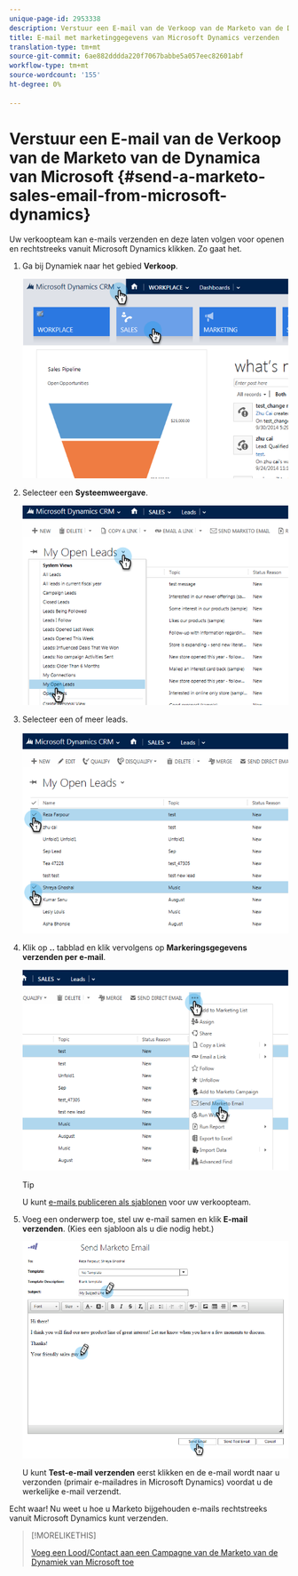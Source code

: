 ```yaml
---
unique-page-id: 2953338
description: Verstuur een E-mail van de Verkoop van de Marketo van de Dynamica van Microsoft - Marketo Docs - de Documentatie van het Product
title: E-mail met marketinggegevens van Microsoft Dynamics verzenden
translation-type: tm+mt
source-git-commit: 6ae882dddda220f7067babbe5a057eec82601abf
workflow-type: tm+mt
source-wordcount: '155'
ht-degree: 0%

---
```



# Verstuur een E-mail van de Verkoop van de Marketo van de Dynamica van Microsoft {#send-a-marketo-sales-email-from-microsoft-dynamics}

Uw verkoopteam kan e-mails verzenden en deze laten volgen voor openen en rechtstreeks vanuit Microsoft Dynamics klikken. Zo gaat het.

1. Ga bij Dynamiek naar het gebied **Verkoop**.

   ![](assets/image2014-10-20-11-3a56-3a9.png)

1. Selecteer een **Systeemweergave**.

   ![](assets/image2014-10-20-11-3a56-3a20.png)

1. Selecteer een of meer leads.

   ![](assets/image2014-10-20-11-3a56-3a35.png)

1. Klik op **..** tabblad en klik vervolgens op **Markeringsgegevens verzenden per e-mail**.

   ![](assets/image2014-10-20-11-3a56-3a57.png)

   >[!TIP]
   >
   >U kunt [e-mails publiceren als sjablonen](/help/marketo/product-docs/marketo-sales-insight/msi-for-salesforce/features/actions-in-the-msi-panel/send-marketo-email/publish-an-email-to-sales-insight.md) voor uw verkoopteam.

1. Voeg een onderwerp toe, stel uw e-mail samen en klik **E-mail verzenden**. (Kies een sjabloon als u die nodig hebt.)

   ![](assets/image2014-10-20-11-3a57-3a8.png)

   U kunt **Test-e-mail verzenden** eerst klikken en de e-mail wordt naar u verzonden (primair e-mailadres in Microsoft Dynamics) voordat u de werkelijke e-mail verzendt.

Echt waar! Nu weet u hoe u Marketo bijgehouden e-mails rechtstreeks vanuit Microsoft Dynamics kunt verzenden.

>[!MORELIKETHIS]
>
>[Voeg een Lood/Contact aan een Campagne van de Marketo van de Dynamiek van Microsoft toe](/help/marketo/product-docs/marketo-sales-insight/msi-for-microsoft-dynamics/setting-up-and-using/add-a-lead-contact-to-a-marketo-campaign-from-microsoft-dynamics.md)
